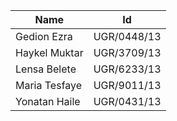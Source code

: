 | Name | Id |
| -------- | ------- |
| Gedion Ezra  | UGR/0448/13 |
| Haykel Muktar | UGR/3709/13 |
| Lensa Belete    | UGR/6233/13 |
| Maria Tesfaye  | UGR/9011/13 |
| Yonatan Haile | UGR/0431/13 |
